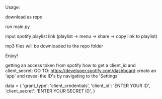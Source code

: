Usage:

download as repo

run main.py

input spotify playlist link (playlist -> menu -> share -> copy link to playlist)

mp3 files will be downloaded to the repo folder

Enjoy!


 getting an access token from spotify
 how to get a client_id and client_secret:
 GO TO: https://developer.spotify.com/dashboard
 create an 'app' and reveal the ID's by navigating to the 'Settings'


data = {
    'grant_type': 'client_credentials',
    'client_id': 'ENTER YOUR ID',
    'client_secret': 'ENTER YOUR SECRET ID',
}



